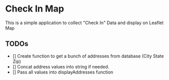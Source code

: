 # Check In Map

This is a simple application to collect "Check In" Data and display on Leaflet Map

## TODOs

- [] Create function to get a bunch of addresses from database (City State Zip)
- [] Concat address values into string if needed.
- [] Pass all values into displayAddresses function

